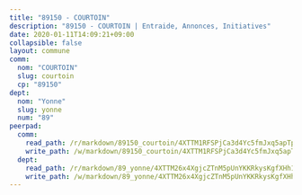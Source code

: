 ```yaml
---
title: "89150 - COURTOIN"
description: "89150 - COURTOIN | Entraide, Annonces, Initiatives"
date: 2020-01-11T14:09:21+09:00
collapsible: false
layout: commune
comm:
  nom: "COURTOIN"
  slug: courtoin
  cp: "89150"
dept:
  nom: "Yonne"
  slug: yonne
  num: "89"
peerpad:
  comm:
    read_path: /r/markdown/89150_courtoin/4XTTM1RFSPjCa3d4Yc5fmJxq5apTpJndFZ9NU4kBvdP4cpZBJ
    write_path: /w/markdown/89150_courtoin/4XTTM1RFSPjCa3d4Yc5fmJxq5apTpJndFZ9NU4kBvdP4cpZBJ-K3TgUW1XWkEaWPSWAzM2gnJZ8wbEucVjEfykBPh6jPWq2ot79CRmnk1P3dLSZ8yBfuDMjz6KTf5opc97Ci1gPaVKVwLQh8ftRkKYK7VmJVJQC4kpEpXVkT94jfCTMrsn2QrqN2VS
  dept:
    read_path: /r/markdown/89_yonne/4XTTM26x4XgjcZTnM5pUnYKKRkysKgfXHh1wiigoPHqn9LDKB
    write_path: /w/markdown/89_yonne/4XTTM26x4XgjcZTnM5pUnYKKRkysKgfXHh1wiigoPHqn9LDKB-K3TgU4xaMVqzoRnPJNyddApuMoWvJyHL35bzooauYvdhG3MLg3ikjpoueq9BDtqVP4hJBQxpPxix2gohzXyST9tZPnEkyXpDMdHiAFpx7EU6e8WgvFk7NPsBQepM8o13bG9dyqq7
---
```


